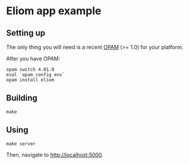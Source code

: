 Eliom app example
=================

Setting up
----------

The only thing you will need is a recent [OPAM](http://opam.ocaml.org) (>= 1.0) for your platform.

After you have OPAM:

    opam switch 4.01.0
    eval `opam config env`
    opam install eliom

Building
--------

    make

Using
-----

    make server

Then, navigate to [http://localhost:5000](http://localhost:5000).

